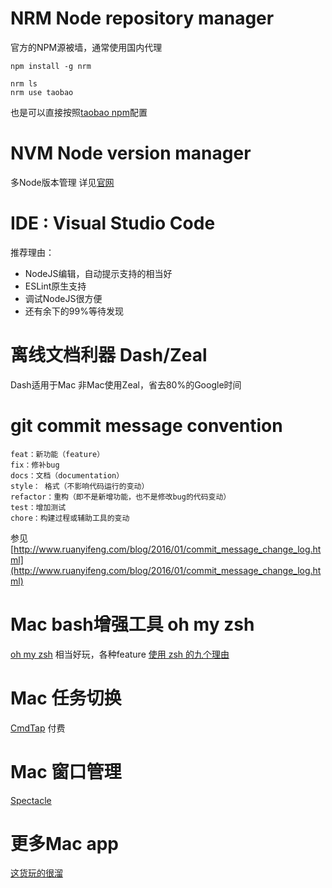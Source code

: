 # NRM Node repository manager

官方的NPM源被墙，通常使用国内代理
```
npm install -g nrm

nrm ls
nrm use taobao
```

也是可以直接按照[taobao npm](https://npm.taobao.org/)配置

# NVM Node version manager

多Node版本管理
详见[官网](http://nvm.sh/)


# IDE : Visual Studio Code

推荐理由：
* NodeJS编辑，自动提示支持的相当好
* ESLint原生支持
* 调试NodeJS很方便
* 还有余下的99%等待发现

# 离线文档利器 Dash/Zeal

Dash适用于Mac 非Mac使用Zeal，省去80%的Google时间

# git commit message convention

```
feat：新功能（feature）
fix：修补bug
docs：文档（documentation）
style： 格式（不影响代码运行的变动）
refactor：重构（即不是新增功能，也不是修改bug的代码变动）
test：增加测试
chore：构建过程或辅助工具的变动

```
参见[http://www.ruanyifeng.com/blog/2016/01/commit_message_change_log.html](http://www.ruanyifeng.com/blog/2016/01/commit_message_change_log.html)


# Mac bash增强工具 oh my zsh
[oh my zsh](https://github.com/robbyrussell/oh-my-zsh)
相当好玩，各种feature
[使用 zsh 的九个理由](http://lostjs.com/2012/09/27/zsh/)

# Mac 任务切换
[CmdTap](http://www.yingdev.com/projects/cmdtap) 付费

# Mac 窗口管理
[Spectacle](https://www.spectacleapp.com/)

# 更多Mac app
[这货玩的很溜](https://github.com/yidinghan/tools)


